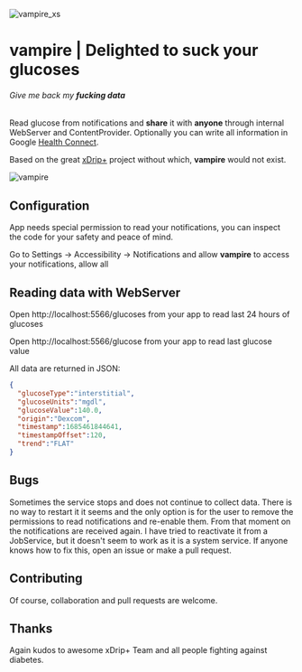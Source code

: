 ![vampire_xs](https://github.com/vicktor/vampire/assets/382114/29897482-3b7f-4144-a540-c460e2b3d794)
# vampire | Delighted to suck your glucoses
###### _Give me back my **fucking data**_


Read glucose from notifications and **share** it with **anyone** through internal WebServer and ContentProvider.
Optionally you can write all information in Google [Health Connect](https://developer.android.com/guide/health-and-fitness/health-connect).

Based on the great [xDrip+](https://github.com/NightscoutFoundation/xDrip) project without which, **vampire** would not exist.

![vampire](https://github.com/vicktor/vampire/assets/382114/62048346-2e58-4d82-bf9f-1365a646d314)

## Configuration

App needs special permission to read your notifications, you can inspect the code for your safety and peace of mind.

Go to Settings -> Accessibility -> Notifications and allow **vampire** to access your notifications, allow all

## Reading data with WebServer

Open http://localhost:5566/glucoses from your app to read last 24 hours of glucoses

Open http://localhost:5566/glucose from your app to read last glucose value

All data are returned in JSON:

```json
{ 
  "glucoseType":"interstitial",
  "glucoseUnits":"mgdl",
  "glucoseValue":140.0,
  "origin":"Dexcom",
  "timestamp":1685461844641,
  "timestampOffset":120,
  "trend":"FLAT"
}
```
## Bugs
Sometimes the service stops and does not continue to collect data. 
There is no way to restart it it seems and the only option is for the user to remove the permissions to read notifications and re-enable them. 
From that moment on the notifications are received again.
I have tried to reactivate it from a JobService, but it doesn't seem to work as it is a system service.
If anyone knows how to fix this, open an issue or make a pull request.

## Contributing
Of course, collaboration and pull requests are welcome. 

## Thanks
Again kudos to awesome xDrip+ Team and all people fighting against diabetes. 
